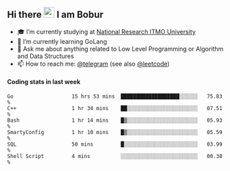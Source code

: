 ## Hi there <img src="https://media.giphy.com/media/hvRJCLFzcasrR4ia7z/giphy.gif" width="25px"> I am Bobur

- :mortar_board: I’m currently studying at [National Research ITMO University](https://itmo.ru/)
- :seedling: I’m currently learning GoLang
- :speech_balloon: Ask me about anything related to Low Level Programming or Algorithm and Data Structures
- :mailbox: How to reach me: [@telegram](https://t.me/bobur_zakirov) (see also [@leetcode](https://leetcode.com/insanis/))      

#### Coding stats in last week

<!--START_SECTION:waka-->

```text
Go                   15 hrs 53 mins  ███████████████████░░░░░░   75.83 %
C++                  1 hr 34 mins    ██░░░░░░░░░░░░░░░░░░░░░░░   07.51 %
Bash                 1 hr 14 mins    █▒░░░░░░░░░░░░░░░░░░░░░░░   05.93 %
SmartyConfig         1 hr 10 mins    █▒░░░░░░░░░░░░░░░░░░░░░░░   05.59 %
SQL                  50 mins         █░░░░░░░░░░░░░░░░░░░░░░░░   03.99 %
Shell Script         4 mins          ░░░░░░░░░░░░░░░░░░░░░░░░░   00.38 %
```

<!--END_SECTION:waka-->
